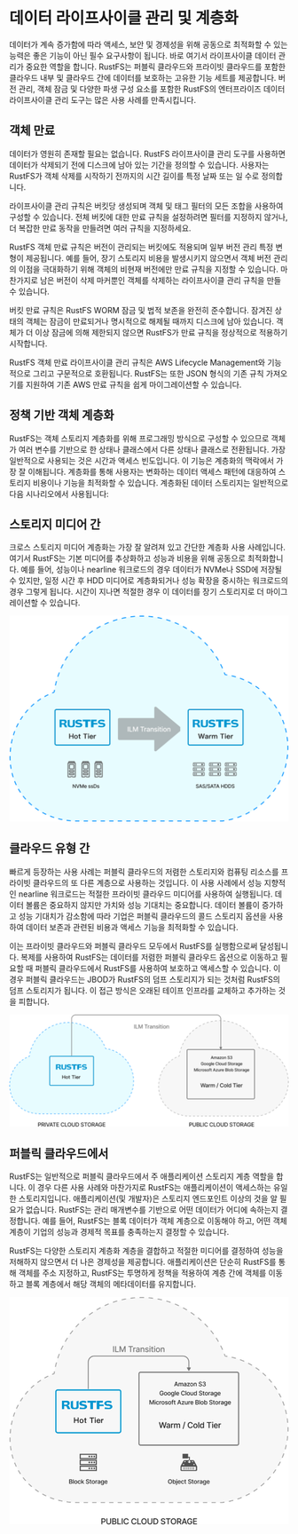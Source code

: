 # 데이터 라이프사이클 관리 및 계층화

데이터가 계속 증가함에 따라 액세스, 보안 및 경제성을 위해 공동으로 최적화할 수 있는 능력은 좋은 기능이 아닌 필수 요구사항이 됩니다. 바로 여기서 라이프사이클 데이터 관리가 중요한 역할을 합니다. RustFS는 퍼블릭 클라우드와 프라이빗 클라우드를 포함한 클라우드 내부 및 클라우드 간에 데이터를 보호하는 고유한 기능 세트를 제공합니다. 버전 관리, 객체 잠금 및 다양한 파생 구성 요소를 포함한 RustFS의 엔터프라이즈 데이터 라이프사이클 관리 도구는 많은 사용 사례를 만족시킵니다.

## 객체 만료

데이터가 영원히 존재할 필요는 없습니다. RustFS 라이프사이클 관리 도구를 사용하면 데이터가 삭제되기 전에 디스크에 남아 있는 기간을 정의할 수 있습니다. 사용자는 RustFS가 객체 삭제를 시작하기 전까지의 시간 길이를 특정 날짜 또는 일 수로 정의합니다.

라이프사이클 관리 규칙은 버킷당 생성되며 객체 및 태그 필터의 모든 조합을 사용하여 구성할 수 있습니다. 전체 버킷에 대한 만료 규칙을 설정하려면 필터를 지정하지 않거나, 더 복잡한 만료 동작을 만들려면 여러 규칙을 지정하세요.

RustFS 객체 만료 규칙은 버전이 관리되는 버킷에도 적용되며 일부 버전 관리 특정 변형이 제공됩니다. 예를 들어, 장기 스토리지 비용을 발생시키지 않으면서 객체 버전 관리의 이점을 극대화하기 위해 객체의 비현재 버전에만 만료 규칙을 지정할 수 있습니다. 마찬가지로 남은 버전이 삭제 마커뿐인 객체를 삭제하는 라이프사이클 관리 규칙을 만들 수 있습니다.

버킷 만료 규칙은 RustFS WORM 잠금 및 법적 보존을 완전히 준수합니다. 잠겨진 상태의 객체는 잠금이 만료되거나 명시적으로 해제될 때까지 디스크에 남아 있습니다. 객체가 더 이상 잠금에 의해 제한되지 않으면 RustFS가 만료 규칙을 정상적으로 적용하기 시작합니다.

RustFS 객체 만료 라이프사이클 관리 규칙은 AWS Lifecycle Management와 기능적으로 그리고 구문적으로 호환됩니다. RustFS는 또한 JSON 형식의 기존 규칙 가져오기를 지원하여 기존 AWS 만료 규칙을 쉽게 마이그레이션할 수 있습니다.

## 정책 기반 객체 계층화

RustFS는 객체 스토리지 계층화를 위해 프로그래밍 방식으로 구성할 수 있으므로 객체가 여러 변수를 기반으로 한 상태나 클래스에서 다른 상태나 클래스로 전환됩니다. 가장 일반적으로 사용되는 것은 시간과 액세스 빈도입니다. 이 기능은 계층화의 맥락에서 가장 잘 이해됩니다. 계층화를 통해 사용자는 변화하는 데이터 액세스 패턴에 대응하여 스토리지 비용이나 기능을 최적화할 수 있습니다. 계층화된 데이터 스토리지는 일반적으로 다음 시나리오에서 사용됩니다:

## 스토리지 미디어 간

크로스 스토리지 미디어 계층화는 가장 잘 알려져 있고 간단한 계층화 사용 사례입니다. 여기서 RustFS는 기본 미디어를 추상화하고 성능과 비용을 위해 공동으로 최적화합니다. 예를 들어, 성능이나 nearline 워크로드의 경우 데이터가 NVMe나 SSD에 저장될 수 있지만, 일정 시간 후 HDD 미디어로 계층화되거나 성능 확장을 중시하는 워크로드의 경우 그렇게 됩니다. 시간이 지나면 적절한 경우 이 데이터를 장기 스토리지로 더 마이그레이션할 수 있습니다.

![크로스 스토리지 미디어 계층화](images/s9-2.png)

## 클라우드 유형 간

빠르게 등장하는 사용 사례는 퍼블릭 클라우드의 저렴한 스토리지와 컴퓨팅 리소스를 프라이빗 클라우드의 또 다른 계층으로 사용하는 것입니다. 이 사용 사례에서 성능 지향적인 nearline 워크로드는 적절한 프라이빗 클라우드 미디어를 사용하여 실행됩니다. 데이터 볼륨은 중요하지 않지만 가치와 성능 기대치는 중요합니다. 데이터 볼륨이 증가하고 성능 기대치가 감소함에 따라 기업은 퍼블릭 클라우드의 콜드 스토리지 옵션을 사용하여 데이터 보존과 관련된 비용과 액세스 기능을 최적화할 수 있습니다.

이는 프라이빗 클라우드와 퍼블릭 클라우드 모두에서 RustFS를 실행함으로써 달성됩니다. 복제를 사용하여 RustFS는 데이터를 저렴한 퍼블릭 클라우드 옵션으로 이동하고 필요할 때 퍼블릭 클라우드에서 RustFS를 사용하여 보호하고 액세스할 수 있습니다. 이 경우 퍼블릭 클라우드는 JBOD가 RustFS의 덤프 스토리지가 되는 것처럼 RustFS의 덤프 스토리지가 됩니다. 이 접근 방식은 오래된 테이프 인프라를 교체하고 추가하는 것을 피합니다.

![크로스 클라우드 유형 계층화](images/s9-3.png)

## 퍼블릭 클라우드에서

RustFS는 일반적으로 퍼블릭 클라우드에서 주 애플리케이션 스토리지 계층 역할을 합니다. 이 경우 다른 사용 사례와 마찬가지로 RustFS는 애플리케이션이 액세스하는 유일한 스토리지입니다. 애플리케이션(및 개발자)은 스토리지 엔드포인트 이상의 것을 알 필요가 없습니다. RustFS는 관리 매개변수를 기반으로 어떤 데이터가 어디에 속하는지 결정합니다. 예를 들어, RustFS는 블록 데이터가 객체 계층으로 이동해야 하고, 어떤 객체 계층이 기업의 성능과 경제적 목표를 충족하는지 결정할 수 있습니다.

RustFS는 다양한 스토리지 계층화 계층을 결합하고 적절한 미디어를 결정하여 성능을 저해하지 않으면서 더 나은 경제성을 제공합니다. 애플리케이션은 단순히 RustFS를 통해 객체를 주소 지정하고, RustFS는 투명하게 정책을 적용하여 계층 간에 객체를 이동하고 블록 계층에서 해당 객체의 메타데이터를 유지합니다.

![퍼블릭 클라우드 계층화](images/s9-4.png)